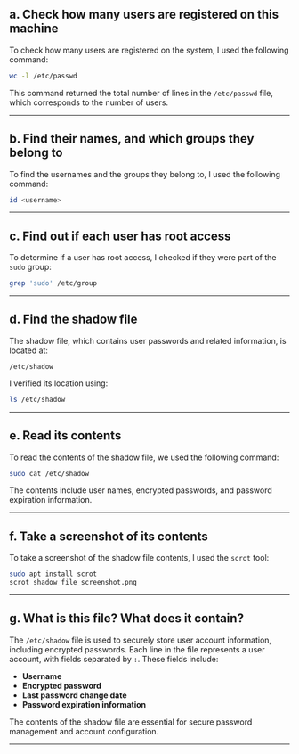 

## a. Check how many users are registered on this machine
To check how many users are registered on the system, I used the following command:
```bash
wc -l /etc/passwd
```
This command returned the total number of lines in the `/etc/passwd` file, which corresponds to the number of users.

---

## b. Find their names, and which groups they belong to
To find the usernames and the groups they belong to, I used the following command:
```bash
id <username>
```
---

## c. Find out if each user has root access
To determine if a user has root access, I checked if they were part of the `sudo` group:
```bash
grep 'sudo' /etc/group
```
---

## d. Find the shadow file
The shadow file, which contains user passwords and related information, is located at:
```
/etc/shadow
```
I verified its location using:
```bash
ls /etc/shadow
```

---

## e. Read its contents
To read the contents of the shadow file, we used the following command:
```bash
sudo cat /etc/shadow
```
The contents include user names, encrypted passwords, and password expiration information.

---

## f. Take a screenshot of its contents
To take a screenshot of the shadow file contents, I used the `scrot` tool:
   ```bash
   sudo apt install scrot
   scrot shadow_file_screenshot.png
   ```

---

## g. What is this file? What does it contain?
The `/etc/shadow` file is used to securely store user account information, including encrypted passwords. Each line in the file represents a user account, with fields separated by `:`. These fields include:
- **Username**
- **Encrypted password**
- **Last password change date**
- **Password expiration information**


The contents of the shadow file are essential for secure password management and account configuration.

---